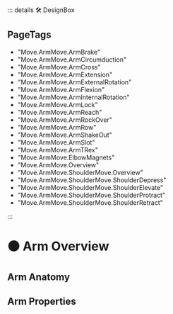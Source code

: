 ::: details 🛠 <dev>DesignBox</dev> 

<h2>PageTags</h2>

- "Move.ArmMove.ArmBrake"
- "Move.ArmMove.ArmCircumduction"
- "Move.ArmMove.ArmCross"
- "Move.ArmMove.ArmExtension"
- "Move.ArmMove.ArmExternalRotation"
- "Move.ArmMove.ArmFlexion"
- "Move.ArmMove.ArmInternalRotation"
- "Move.ArmMove.ArmLock"
- "Move.ArmMove.ArmReach"
- "Move.ArmMove.ArmRockOver"
- "Move.ArmMove.ArmRow"
- "Move.ArmMove.ArmShakeOut"
- "Move.ArmMove.ArmSlot"
- "Move.ArmMove.ArmTRex"
- "Move.ArmMove.ElbowMagnets"
- "Move.ArmMove.Overview"
- "Move.ArmMove.ShoulderMove.Overview"
- "Move.ArmMove.ShoulderMove.ShoulderDepress"
- "Move.ArmMove.ShoulderMove.ShoulderElevate"
- "Move.ArmMove.ShoulderMove.ShoulderProtract"
- "Move.ArmMove.ShoulderMove.ShoulderRetract"

:::

# 🟠 <move>Arm Overview</move>

## Arm Anatomy

## Arm Properties








